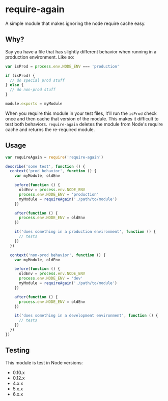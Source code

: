 # require-again
A simple module that makes ignoring the node require cache easy.

## Why?

Say you have a file that has slightly different behavior when running in a production environment. Like so:

```js
var isProd = process.env.NODE_ENV === 'production'

if (isProd) {
  // do special prod stuff
} else {
  // do non-prod stuff
}

module.exports = myModule
```

When you require this module in your test files, it'll run the `isProd` check once and then cache that version of the module. This makes it difficult to test both behaviors. `require-again` deletes the module from Node's require cache and returns the re-required module.

## Usage

```js
var requireAgain = require('require-again')

describe('some test', function () {
  context('prod behavior', function () {
    var myModule, oldEnv

    before(function () {
      oldEnv = process.env.NODE_ENV
      process.env.NODE_ENV = 'production'
      myModule = requireAgain('./path/to/module')
    })

    after(function () {
      process.env.NODE_ENV = oldEnv
    })

    it('does something in a production environment', function () {
      // tests
    })
  })

  context('non-prod behavior', function () {
    var myModule, oldEnv

    before(function () {
      oldEnv = process.env.NODE_ENV
      process.env.NODE_ENV = 'dev'
      myModule = requireAgain('./path/to/module')
    })

    after(function () {
      process.env.NODE_ENV = oldEnv
    })

    it('does something in a development environment', function () {
      // tests
    })
  })
})
```

## Testing

This module is test in Node versions:

* 0.10.x
* 0.12.x
* 4.x.x
* 5.x.x
* 6.x.x
